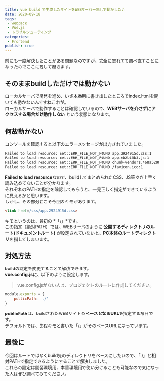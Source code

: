 ```yaml
---
title: vue build で生成したサイトをWEBサーバー無しで動かしたい
date: 2020-09-18
tags:
 - webpack
 - Vue.js
 - トラブルシューティング
categories: 
 - Frontend
publish: true
---
```


前にも一度解決したことがある問題なのですが、完全に忘れてて調べ直すことになったのでここに残して起きます。<br>

## そのままbuildしただけでは動かない
ローカルサーバで開発を進め、いざ本番用に書き出したところでindex.htmlを開いても動かないんですねこれが。<br>
ローカルサーバで動作することは確認しているので、**WEBサーバを介さずにアクセスする場合だけ動作しない**
という状態になります。<br>

## 何故動かない
コンソールを確認すると以下のエラーメッセージが出力されていました。<br>
```Bash
Failed to load resource: net::ERR_FILE_NOT_FOUND app.2924915d.css:1 
Failed to load resource: net::ERR_FILE_NOT_FOUND app.eb2b15b3.js:1
Failed to load resource: net::ERR_FILE_NOT_FOUND chunk-vendors.468a5298.js:1 
Failed to load resource: net::ERR_FILE_NOT_FOUND /favicon.ico:1 
```
**Failed to load resource**なので、buildしてまとめられたCSS、JS等々が上手く読み込めてないことが分かります。<br>
それぞれのPATHの指定を確認してもらうと、一見正しく指定ができているように見えるかと思います。<br>
しかし、その部分にこそ今回のキモがあります。<br>
```html
<link href=/css/app.2924915d.css>
```
キモというのは、最初の *「/」*です。<br>
この指定（絶対PATH）では、WEBサーバのように **公開するディレクトリのルート(ドキュメントルート)** が設定されていないと、**PC本体のルートディレクトリ**を指してしまいます。<br>

## 対処方法
buildの設定を変更することで解決できます。<br>
**vue.config.js**に、以下のように設定します。<br>
 > vue.config.jsがない人は、プロジェクトのルートに作成してください。
```js
module.exports = {
    publicPath: './'
}
```
**publicPath**は、buildされたWEBサイトの**ベースとなるURL**を指定する項目です。<br>
デフォルトでは、先程キモと書いた「/」がそのベースURLになっています。<br>

## 最後に
今回はルートではなくbuild先のディレクトリをベースにしたいので、「./」と相対PATHで指定できるようにすることで解決しました。<br>
これらの設定は開発環境用、本番環境用で使い分けることも可能なので気になった人はぜひ調べてみてください。